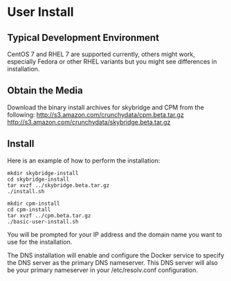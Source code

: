 User Install
=================

Typical Development Environment
-------------------------------
CentOS 7 and RHEL 7 are supported currently, others might work, especially
Fedora or other RHEL variants but you might see differences in
installation.

Obtain the Media
------------------------------
Download the binary install archives for skybridge and CPM
from the following:
http://s3.amazon.com/crunchydata/cpm.beta.tar.gz
http://s3.amazon.com/crunchydata/skybridge.beta.tar.gz

Install
----------
Here is an example of how to perform the installation:

~~~~~~~~~~~~~~~~~
mkdir skybridge-install
cd skybridge-install
tar xvzf ../skybridge.beta.tar.gz
./install.sh

mkdir cpm-install
cd cpm-install
tar xvzf ../cpm.beta.tar.gz
./basic-user-install.sh
~~~~~~~~~~~~~~~~~

You will be prompted for your IP address and the domain name
you want to use for the installation.

The DNS installation will enable and configure the Docker service
to specify the DNS server as the primary DNS nameserver.  This
DNS server will also be your primary nameserver in your /etc/resolv.conf
configuration.

